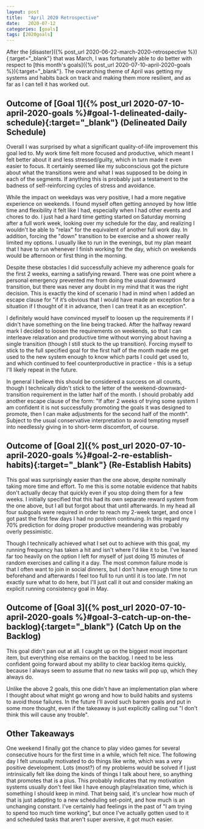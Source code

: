 ```yaml
---
layout: post
title:  "April 2020 Retrospective"
date:   2020-07-12
categories: [goals]
tags: [2020goals]
---
```


After the
[disaster]({% post_url 2020-06-22-march-2020-retrospective %}){:target="_blank"}
that was March, I was fortunately able to do better with respect to
[this month's goals]({% post_url 2020-07-10-april-2020-goals %}){:target="_blank"}.
The overarching theme of April was getting my systems and habits back on track
and making them more resilient, and as far as I can tell it has worked out.

## Outcome of [Goal 1]({% post_url 2020-07-10-april-2020-goals %}#goal-1-delineated-daily-schedule){:target="_blank"} (Delineated Daily Schedule)
Overall I was surprised by what a significant quality-of-life improvement this
goal led to. My work time felt more focused and productive, which meant I felt
better about it and less stressed/guilty, which in turn made it even easier to
focus. It certainly seemed like my subconscious got the picture about what the
transitions were and what I was supposed to be doing in each of the segments.
If anything this is probably just a testament to the badness of
self-reinforcing cycles of stress and avoidance.

While the impact on weekdays was very positive, I had a more negative experience
on weekends. I found myself often getting annoyed by how little time and
flexibility it felt like I had, especially when I had other events and chores to
do. I just had a hard time getting started on Saturday morning after a full work
week, looking over my schedule for the day, and realizing I wouldn't be able to
"relax" for the equivalent of another full work day. In addition, forcing the
"down" transition to be exercise and a shower really limited my options. I
usually like to run in the evenings, but my plan meant that I have to run
whenever I finish working for the day, which on weekends would be afternoon or
first thing in the morning.

Despite these obstacles I did successfully achieve my adherence goals for the
first 2 weeks, earning a satisfying reward. There was one point where a personal
emergency prevented me from doing the usual downward transition, but there was
never any doubt in my mind that it was the right decision. This is
exactly the kind of scenario I had in mind when I added an escape clause for "if
it’s obvious that I would have made an exception for a situation if I thought of
it in advance, then I can treat it as an exception".

I definitely would have
convinced myself to loosen up the requirements if I didn't have something on the
line being tracked. After the halfway reward mark I decided to loosen the
requirements on weekends,
so that I can interleave relaxation and productive time without worrying about
having a single transition (though I still stuck to the up transition). Forcing
myself to stick to the full specified goal for the first half of the month made
me get used to the new system enough to know which parts I could get used to,
and which continued to feel counterproductive in practice - this is a setup I'll
likely repeat in the future.

In general I believe this should be considered a success on all counts, though
I technically didn't stick to the letter of the weekend-downward-transition
requirement in the latter half of the month. I should probably add another
escape clause of the form: "If after 2 weeks of trying some system I am
confident it is not successfully promoting the goals it was designed to promote,
then I can make adjustments for the second half of the month". Subject to the
usual conservative interpretation to avoid tempting myself into needlessly
giving in to short-term discomfort, of course.


## Outcome of [Goal 2]({% post_url 2020-07-10-april-2020-goals %}#goal-2-re-establish-habits){:target="_blank"} (Re-Establish Habits)
This goal was surprisingly easier than the one above, despite nominally taking
more time and effort. To me this is some notable evidence that habits don't
actually decay that quickly even if you stop doing them for a few weeks.
I initially specified that this had
its own separate reward system from the one above, but I all but forgot about
that until afterwards. In my head all four subgoals were required in order to
reach my 2-week target, and once I got past the first few days I had no problem
continuing. In this regard my 70% prediction for doing proper productive
meandering was probably overly pessimistic.

Though I technically achieved what I set out to achieve with this goal, my
running frequency has taken a hit and isn't where I'd like it to be. I've leaned
far too heavily on the option I left for myself of just doing 15 minutes of
random exercises and calling it a day. The most common failure mode is that I
often want to join in social dinners, but I don't have enough time to run
beforehand and afterwards I feel too full to run until it is too late.
I'm not exactly sure what to do here, but I'll just call it out and consider
making an explicit running consistency goal in May.


## Outcome of [Goal 3]({% post_url 2020-07-10-april-2020-goals %}#goal-3-catch-up-on-the-backlog){:target="_blank"} (Catch Up on the Backlog)
This goal didn't pan out at all. I caught up on the biggest most important item,
but everything else remains on the backlog. I need to be less confident
going forward about my ability to clear backlog items quickly, because I always
seem to assume that no new tasks will pop up, which they always do.

Unlike the above 2 goals, this one didn't have an implementation plan where I
thought about what might go wrong and how to build habits and systems to avoid
those failures. In the future I'll avoid such barren goals and put in some more
thought, even if the takeaway is just explicitly calling out "I don't think this
will cause any trouble".

## Other Takeaways
One weekend I finally got the chance to play video games for several consecutive
hours for the first time in a while,
which felt nice. The following day I felt unusually motivated to do things like
write, which was a very positive development. Lots (most?) of my problems would
be solved if I just intrinsically felt like doing the kinds of things I talk
about here, so anything that promotes that is a plus. This probably indicates
that my motivation systems usually don't feel like I have enough play/relaxation
time, which is something I should keep in mind. That being said, it's unclear
how much of that is just adapting to a new scheduling set-point, and how much is
an unchanging constant. I've certainly had feelings in the past of "I am trying
to spend too much time working", but once I've actually gotten used to it and
scheduled tasks that aren't super aversive, it got much easier.

